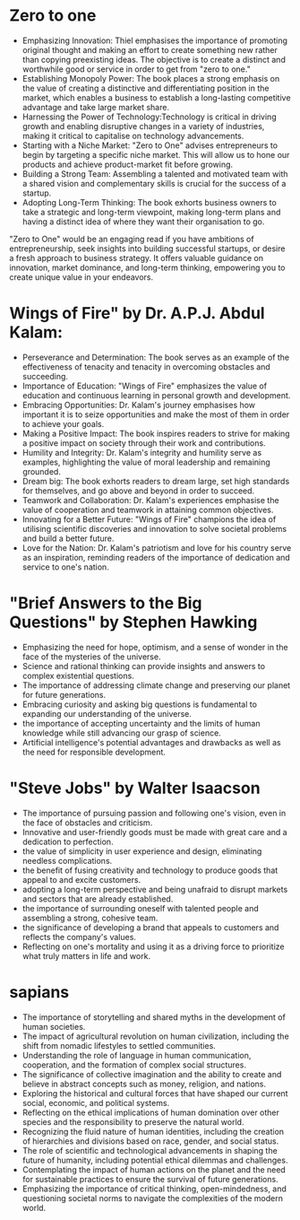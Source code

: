 




# Zero to one 

- Emphasizing Innovation: Thiel  emphasises the importance of promoting original thought and making an effort to create something new rather than copying preexisting ideas. The objective is to create a distinct and worthwhile good or service in order to get from "zero to one."
- Establishing Monopoly Power: The book places a strong emphasis on the value of creating a distinctive and differentiating position in the market, which enables a business to establish a long-lasting competitive advantage and take large market share.
- Harnessing the Power of Technology:Technology is critical in driving growth and enabling disruptive changes in a variety of industries, making it critical to capitalise on technology advancements. 
- Starting with a Niche Market: "Zero to One" advises entrepreneurs to begin by targeting a specific niche market. This will allow us to hone our products and achieve product-market fit before growing.
- Building a Strong Team: Assembling a talented and motivated team with a shared vision and complementary skills is crucial for the success of a startup.
- Adopting Long-Term Thinking: The book exhorts business owners to take a strategic and long-term viewpoint, making long-term plans and having a distinct idea of where they want their organisation to go.

"Zero to One" would be an engaging read if you have ambitions of entrepreneurship, seek insights into building successful startups, or desire a fresh approach to business strategy. It offers valuable guidance on innovation, market dominance, and long-term thinking, empowering you to create unique value in your endeavors.

# Wings of Fire" by Dr. A.P.J. Abdul Kalam:

- Perseverance and Determination: The book serves as an example of the effectiveness of tenacity and tenacity in overcoming obstacles and succeeding.
- Importance of Education: "Wings of Fire" emphasizes the value of education and continuous learning in personal growth and development.
- Embracing Opportunities: Dr. Kalam's journey emphasises how important it is to seize opportunities and make the most of them in order to achieve your goals.
- Making a Positive Impact: The book inspires readers to strive for making a positive impact on society through their work and contributions.
- Humility and Integrity: Dr. Kalam's integrity and humility serve as examples, highlighting the value of moral leadership and remaining grounded.
- Dream big: The book exhorts readers to dream large, set high standards for themselves, and go above and beyond in order to succeed.
- Teamwork and Collaboration: Dr. Kalam's experiences emphasise the value of cooperation and teamwork in attaining common objectives.
- Innovating for a Better Future: "Wings of Fire" champions the idea of utilising scientific discoveries and innovation to solve societal problems and build a better future.
- Love for the Nation: Dr. Kalam's patriotism and love for his country serve as an inspiration, reminding readers of the importance of dedication and service to one's nation.

# "Brief Answers to the Big Questions" by Stephen Hawking

- Emphasizing the need for hope, optimism, and a sense of wonder in the face of the mysteries of the universe.
- Science and rational thinking can provide insights and answers to complex existential questions.
- The importance of addressing climate change and preserving our planet for future generations.
- Embracing curiosity and asking big questions is fundamental to expanding our understanding of the universe.
- the importance of accepting uncertainty and the limits of human knowledge while still advancing our grasp of science.
- Artificial intelligence's potential advantages and drawbacks as well as the need for responsible development.


# "Steve Jobs" by Walter Isaacson

- The importance of pursuing passion and following one's vision, even in the face of obstacles and criticism.
- Innovative and user-friendly goods must be made with great care and a dedication to perfection.
- the value of simplicity in user experience and design, eliminating needless complications.
- the benefit of fusing creativity and technology to produce goods that appeal to and excite customers.
- adopting a long-term perspective and being unafraid to disrupt markets and sectors that are already established.
- the importance of surrounding oneself with talented people and assembling a strong, cohesive team.
- the significance of developing a brand that appeals to customers and reflects the company's values.
- Reflecting on one's mortality and using it as a driving force to prioritize what truly matters in life and work.

# sapians 

- The importance of storytelling and shared myths in the development of human societies.
- The impact of agricultural revolution on human civilization, including the shift from nomadic lifestyles to settled communities.
- Understanding the role of language in human communication, cooperation, and the formation of complex social structures.
- The significance of collective imagination and the ability to create and believe in abstract concepts such as money, religion, and nations.
- Exploring the historical and cultural forces that have shaped our current social, economic, and political systems.
- Reflecting on the ethical implications of human domination over other species and the responsibility to preserve the natural world.
- Recognizing the fluid nature of human identities, including the creation of hierarchies and divisions based on race, gender, and social status.
- The role of scientific and technological advancements in shaping the future of humanity, including potential ethical dilemmas and challenges.
- Contemplating the impact of human actions on the planet and the need for sustainable practices to ensure the survival of future generations.
- Emphasizing the importance of critical thinking, open-mindedness, and questioning societal norms to navigate the complexities of the modern world.